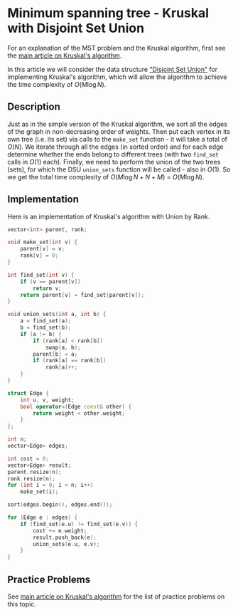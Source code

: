 <!--?title Minimum spanning tree - Kruskal with Disjoint Set Union -->

# Minimum spanning tree - Kruskal with Disjoint Set Union

For an explanation of the MST problem and the Kruskal algorithm, first see the [main article on Kruskal's algorithm](./graph/mst_kruskal.html).

In this article we will consider the data structure ["Disjoint Set Union"](./data_structures/disjoint_set_union.html) for implementing Kruskal's algorithm, which will allow the algorithm to achieve the time complexity of $O(M \log N)$.

## Description

Just as in the simple version of the Kruskal algorithm, we sort all the edges of the graph in non-decreasing order of weights.
Then put each vertex in its own tree (i.e. its set) via calls to the `make_set` function - it will take a total of $O(N)$.
We iterate through all the edges (in sorted order) and for each edge determine whether the ends belong to different trees (with two `find_set` calls in $O(1)$ each).
Finally, we need to perform the union of the two trees (sets), for which the DSU `union_sets` function will be called - also in $O(1)$.
So we get the total time complexity of $O(M \log N + N + M)$ = $O(M \log N)$.

## Implementation

Here is an implementation of Kruskal's algorithm with Union by Rank.

```cpp
vector<int> parent, rank;

void make_set(int v) {
    parent[v] = v;
    rank[v] = 0;
}

int find_set(int v) {
    if (v == parent[v])
        return v;
    return parent[v] = find_set(parent[v]);
}

void union_sets(int a, int b) {
    a = find_set(a);
    b = find_set(b);
    if (a != b) {
        if (rank[a] < rank[b])
            swap(a, b);
        parent[b] = a;
        if (rank[a] == rank[b])
            rank[a]++;
    }
}

struct Edge {
    int u, v, weight;
    bool operator<(Edge const& other) {
        return weight < other.weight;
    }
};

int n;
vector<Edge> edges;

int cost = 0;
vector<Edge> result;
parent.resize(n);
rank.resize(n);
for (int i = 0; i < n; i++)
    make_set(i);

sort(edges.begin(), edges.end());

for (Edge e : edges) {
    if (find_set(e.u) != find_set(e.v)) {
        cost += e.weight;
        result.push_back(e);
        union_sets(e.u, e.v);
    }
}
```

## Practice Problems

See [main article on Kruskal's algorithm](./graph/mst_kruskal.html) for the list of practice problems on this topic.
